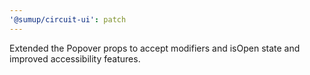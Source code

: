 ```yaml
---
'@sumup/circuit-ui': patch
---
```


Extended the Popover props to accept modifiers and isOpen state and improved accessibility features.
